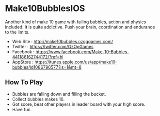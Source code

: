 # Make10BubblesIOS

Another kind of make 10 game with falling bubbles, action and physics included. It is quite addictive. Push your brain, coordination and endurance to the limits.

- Web Site : http://make10bubbles.ozoggames.com/
- Twitter : https://twitter.com/OzOgGames
- Facebook : https://www.facebook.com/Make-10-Bubbles-441186162744172/?ref=hl
- AppStore : https://itunes.apple.com/us/app/make10-bubbles/id1086790577?ls=1&mt=8

## How To Play

- Bubbles are falling down and filling the bucket.
- Collect bubbles makes 10.
- Got score, beat other players in leader board with your high score.
- Have fun.
